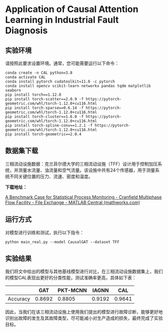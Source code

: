 # Application of Causal Attention Learning in Industrial Fault Diagnosis



## 实验环境
请按照此要求设置环境。通常，您可能需要运行以下命令：

```shell
conda create -n CAL python=3.8
conda activate CAL
conda install pytorch cudatoolkit=11.6 -c pytorch
conda install opencv scikit-learn networkx pandas tqdm matplotlib seaborn
pip install torch==1.12.0
pip install torch-scatter==2.0.9 -f https://pytorch-geometric.com/whl/torch-1.12.0+cu116.html
pip install torch-sparse==0.6.14 -f https://pytorch-geometric.com/whl/torch-1.12.0+cu116.html
pip install torch-cluster==1.6.0 -f https://pytorch-geometric.com/whl/torch-1.12.0+cu116.html
pip install torch-spline-conv==1.2.1 -f https://pytorch-geometric.com/whl/torch-1.12.0+cu116.html
pip install torch-geometric==2.0.4
```



## 数据集下载

三相流动设施数据：克兰菲尔德大学的三相流动设施（TFF）设计用于控制加压系统，并测量水流量、油流量和空气流量。该设施中共有24个传感器，用于测量系统不同关键位置的压力、流速、密度和温度。

**下载地址：**

[A Benchmark Case for Statistical Process Monitoring - Cranfield Multiphase Flow Facility - File Exchange - MATLAB Central (mathworks.com)](https://www.mathworks.com/matlabcentral/fileexchange/50938-a-benchmark-case-for-statistical-process-monitoring-cranfield-multiphase-flow-facility)



## 运行方式
对模型进行训练和测试，执行以下指令：
```shell
python main_real.py --model CausalGAT --dataset TFF
```



## 实验结果

我们将文中给出的模型与其他基线模型进行对比，在三相流动设施数据集上，我们的模型CAL表现出更好的分类性能，测试准确率更高，具体如下表：

|          | GAT  | PKT-MCNN | IAGNN | CAL |
| - | - | - | - | - |
| Accuracy | 0.8692 | 0.8805 | 0.9192 |0.9641|

因此，当我们在该三相流动设施上使用我们提出的模型进行故障诊断，能够更好地识别出故障的发生及其故障类型，尽可能减小对生产造成的损失，最终完成了实验目标。
